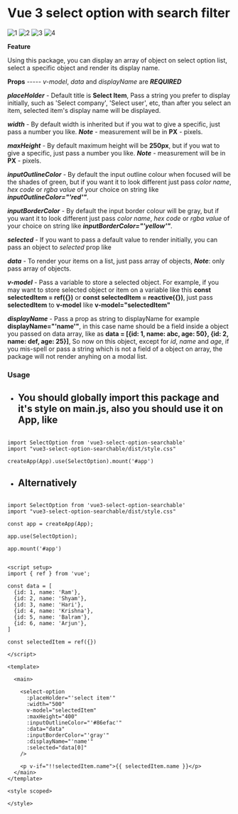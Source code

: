 # Vue 3 select option with search filter


![1](https://github.com/manish-nepal/vue3-select-option-searchable/assets/106729542/f3285e6b-5073-4bfd-8d79-f75c8ee47ea9)
![2](https://github.com/manish-nepal/vue3-select-option-searchable/assets/106729542/33b781ab-17b2-4e3b-9ae8-7c77b9744507)
![3](https://github.com/manish-nepal/vue3-select-option-searchable/assets/106729542/7356097a-fbee-4362-866b-c7067f4652c6)
![4](https://github.com/manish-nepal/vue3-select-option-searchable/assets/106729542/139ad37a-4e0c-4b90-ab77-7367454a7b41)


**Feature**

Using this package, you can display an array of object on select option list, select a specific object and render its display name.


**Props**  ----- _v-model_, _data_ and _displayName_ are ***REQUIRED***

***placeHolder*** - Default title is **Select Item**, Pass a string you prefer to display initially, such as   'Select company', 'Select user', etc, than after you select an item, selected item's display name will be displayed.

***width*** - By default width is inherited but if you wat to give a specific, just pass a number you like. ***Note*** - measurement will be in **PX** - pixels.

***maxHeight*** - By default maximum height will be **250px**, but if you wat to give a specific, just pass a number you like. ***Note*** - measurement will be in **PX** - pixels.

***inputOutlineColor*** - By default the input outline colour when focused will be the shades of green, but if you want it to look different just pass _color name_, _hex code_ or _rgba value_ of your choice on string like ***inputOutlineColor="'_red_'"***.

***inputBorderColor*** - By default the input border colour will be gray, but if you want it to look different just pass _color name_, _hex code_ or _rgba value_ of your choice on string like ***inputBorderColor="'_yellow_'"***.

***selected*** - If you want to pass a default value to render initially, you can pass an object to _selected_ prop like **<select-option selected="{id: 1, name: Sita}"/>**

***data*** - To render your items on a list, just pass array of objects,  ***Note***: only pass array of objects.

***v-model*** - Pass a variable to store a selected object. For example, if you may want to store 
selected object or item on a variable like this **const selectedItem = ref({})** or **const selectedItem = reactive({})**, just pass **selectedItem** to **v-model** like **v-model="selectedItem"**

***displayName*** - Pass a prop as string to displayName for example  **displayName="'name'"**, in this case name should be a field inside a object you passed on data array, like as 
**data = [{id: 1, name: abc, age: 50}, {id: 2, name: def, age: 25}]**, So now on this object, except for _id_, _name_ and _age_, if you mis-spell or pass a string which is not a field of a object on array, the package will not render anyhing on a modal list.


### Usage

- ## You should globally import this package and it's style on main.js, also you should use it on App, like

```vue

import SelectOption from 'vue3-select-option-searchable'
import "vue3-select-option-searchable/dist/style.css"

createApp(App).use(SelectOption).mount('#app')

```

- ## Alternatively 

```vue

import SelectOption from 'vue3-select-option-searchable'
import "vue3-select-option-searchable/dist/style.css"

const app = createApp(App);

app.use(SelectOption);

app.mount('#app')

```



```vue

<script setup>
import { ref } from 'vue';

const data = [
  {id: 1, name: 'Ram'},
  {id: 2, name: 'Shyam'},
  {id: 3, name: 'Hari'},
  {id: 4, name: 'Krishna'},
  {id: 5, name: 'Balram'},
  {id: 6, name: 'Arjun'},
]

const selectedItem = ref({})

</script>

<template>
  
  <main>

    <select-option
      :placeHolder="'select item'"
      :width="500"
      v-model="selectedItem"
      :maxHeight="400"
      :inputOutlineColor="'#86efac'"
      :data="data"
      :inputBorderColor="'gray'"
      :displayName="'name'"
      :selected="data[0]"
    />

    <p v-if="!!selectedItem.name">{{ selectedItem.name }}</p>
  </main>
</template>

<style scoped>

</style>


```
